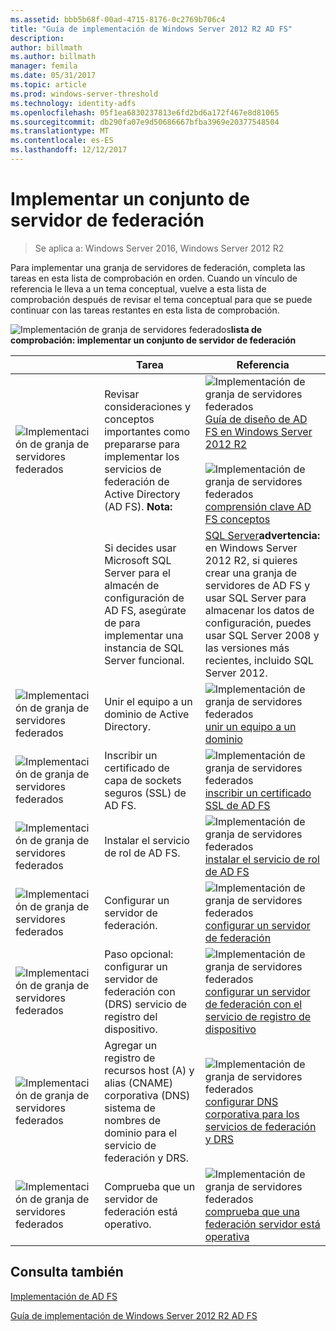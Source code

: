 ```yaml
---
ms.assetid: bbb5b68f-00ad-4715-8176-0c2769b706c4
title: "Guía de implementación de Windows Server 2012 R2 AD FS"
description: 
author: billmath
ms.author: billmath
manager: femila
ms.date: 05/31/2017
ms.topic: article
ms.prod: windows-server-threshold
ms.technology: identity-adfs
ms.openlocfilehash: 05f1ea6830237813e6fd2bd6a172f467e8d81065
ms.sourcegitcommit: db290fa07e9d50686667bfba3969e20377548504
ms.translationtype: MT
ms.contentlocale: es-ES
ms.lasthandoff: 12/12/2017
---
```

# <a name="deploying-a-federation-server-farm"></a>Implementar un conjunto de servidor de federación

>Se aplica a: Windows Server 2016, Windows Server 2012 R2

Para implementar una granja de servidores de federación, completa las tareas en esta lista de comprobación en orden. Cuando un vínculo de referencia le lleva a un tema conceptual, vuelve a esta lista de comprobación después de revisar el tema conceptual para que se puede continuar con las tareas restantes en esta lista de comprobación.  
  
![Implementación de granja de servidores federados](media/2b05dce3-938f-4168-9b8f-1f4398cbdb9b.gif)**lista de comprobación: implementar un conjunto de servidor de federación**  
  
||Tarea|Referencia|  
|-|--------|-------------|  
|![Implementación de granja de servidores federados](media/icon_checkboxo.gif)|Revisar consideraciones y conceptos importantes como prepararse para implementar los servicios de federación de Active Directory \(AD FS\). **Nota:**|![Implementación de granja de servidores federados](media/faa393df-4856-4431-9eda-4f4e5be72a90.gif)[Guía de diseño de AD FS en Windows Server 2012 R2](../../ad-fs/design/AD-FS-Design-Guide-in-Windows-Server-2012-R2.md)<br /><br />![Implementación de granja de servidores federados](media/faa393df-4856-4431-9eda-4f4e5be72a90.gif)[comprensión clave AD FS conceptos](../../ad-fs/technical-reference/Understanding-Key-AD-FS-Concepts.md)|  
||Si decides usar Microsoft SQL Server para el almacén de configuración de AD FS, asegúrate de para implementar una instancia de SQL Server funcional.|[SQL Server](https://technet.microsoft.com/sqlserver)**advertencia:** en Windows Server 2012 R2, si quieres crear una granja de servidores de AD FS y usar SQL Server para almacenar los datos de configuración, puedes usar SQL Server 2008 y las versiones más recientes, incluido SQL Server 2012.|  
|![Implementación de granja de servidores federados](media/icon_checkboxo.gif)|Unir el equipo a un dominio de Active Directory.|![Implementación de granja de servidores federados](media/faa393df-4856-4431-9eda-4f4e5be72a90.gif)[unir un equipo a un dominio](Join-a-Computer-to-a-Domain.md)|  
|![Implementación de granja de servidores federados](media/icon_checkboxo.gif)|Inscribir un certificado de capa de sockets seguros \(SSL\) de AD FS.|![Implementación de granja de servidores federados](media/bc6cea1a-1c6c-4124-8c8f-1df5adfe8c88.gif)[inscribir un certificado SSL de AD FS](Enroll-an-SSL-Certificate-for-AD-FS.md)|  
|![Implementación de granja de servidores federados](media/icon_checkboxo.gif)|Instalar el servicio de rol de AD FS.|![Implementación de granja de servidores federados](media/bc6cea1a-1c6c-4124-8c8f-1df5adfe8c88.gif)[instalar el servicio de rol de AD FS](Install-the-AD-FS-Role-Service.md)|  
|![Implementación de granja de servidores federados](media/icon_checkboxo.gif)|Configurar un servidor de federación.|![Implementación de granja de servidores federados](media/bc6cea1a-1c6c-4124-8c8f-1df5adfe8c88.gif)[configurar un servidor de federación](Configure-a-Federation-Server.md)|  
|![Implementación de granja de servidores federados](media/icon_checkboxo.gif)|Paso opcional: configurar un servidor de federación con \(DRS\) servicio de registro del dispositivo.|![Implementación de granja de servidores federados](media/faa393df-4856-4431-9eda-4f4e5be72a90.gif)[configurar un servidor de federación con el servicio de registro de dispositivo](Configure-a-federation-server-with-Device-Registration-Service.md)|  
|![Implementación de granja de servidores federados](media/icon_checkboxo.gif)|Agregar un registro de recursos host \(A\) y alias \(CNAME\) corporativa \(DNS\) sistema de nombres de dominio para el servicio de federación y DRS.|![Implementación de granja de servidores federados](media/faa393df-4856-4431-9eda-4f4e5be72a90.gif)[configurar DNS corporativa para los servicios de federación y DRS](Configure-Corporate-DNS-for-the-Federation-Service-and-DRS.md)|  
|![Implementación de granja de servidores federados](media/icon_checkboxo.gif)|Comprueba que un servidor de federación está operativo.|![Implementación de granja de servidores federados](media/faa393df-4856-4431-9eda-4f4e5be72a90.gif)[comprueba que una federación servidor está operativa](Verify-That-a-Federation-Server-Is-Operational.md)|  
  

## <a name="see-also"></a>Consulta también  
[Implementación de AD FS](../../ad-fs/AD-FS-Deployment.md)  

[Guía de implementación de Windows Server 2012 R2 AD FS](../../ad-fs/deployment/Windows-Server-2012-R2-AD-FS-Deployment-Guide.md)  
  


